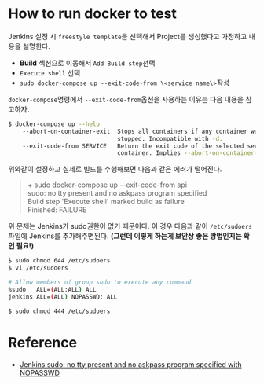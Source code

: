 # How to run docker to test

Jenkins 설정 시 `freestyle template`을 선택해서 Project를 생성했다고 가정하고 내용을 설명한다. 

* **Build** 섹션으로 이동해서 `Add Build step`선택
* `Execute shell` 선택
* `sudo docker-compose up --exit-code-from \<service name\>`작성

`docker-compose`명령에서 `--exit-code-from`옵션을 사용하는 이유는 다음 내용을 참고하자. 

```sh
$ docker-compose up --help
    --abort-on-container-exit  Stops all containers if any container was
                               stopped. Incompatible with -d.
    --exit-code-from SERVICE   Return the exit code of the selected service
                               container. Implies --abort-on-container-exit.
```

위와같이 설정하고 실제로 빌드를 수행해보면 다음과 같은 에러가 떨어진다. 

>\+ sudo docker-compose up --exit-code-from api  
sudo: no tty present and no askpass program specified  
Build step 'Execute shell' marked build as failure  
Finished: FAILURE  

위 문제는 Jenkins가 sudo권한이 없기 때문이다. 이 경우 다음과 같이 `/etc/sudoers`파일에 Jenkins를 추가해주면된다. **(그런데 이렇게 하는게 보안상 좋은 방법인지는 확인 필요!)**

```sh
$ sudo chmod 644 /etc/sudoers
$ vi /etc/sudoers

# Allow members of group sudo to execute any command
%sudo   ALL=(ALL:ALL) ALL
jenkins ALL=(ALL) NOPASSWD: ALL

$ sudo chmod 444 /etc/sudoers
```

# Reference

* [Jenkins sudo: no tty present and no askpass program specified with NOPASSWD
](https://stackoverflow.com/questions/37603621/jenkins-sudo-no-tty-present-and-no-askpass-program-specified-with-nopasswd)